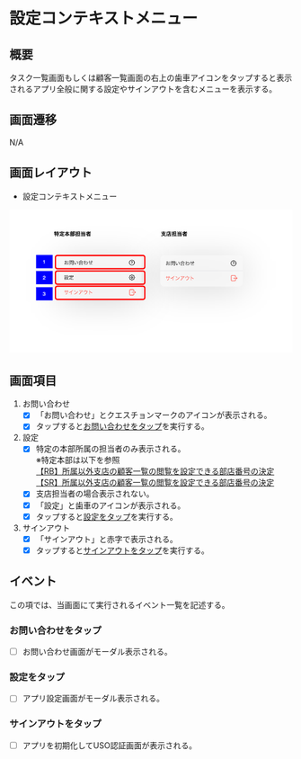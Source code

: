 # 設定コンテキストメニュー

## 概要

タスク一覧画面もしくは顧客一覧画面の右上の歯車アイコンをタップすると表示されるアプリ全般に関する設定やサインアウトを含むメニューを表示する。

## 画面遷移

N/A

## 画面レイアウト

- 設定コンテキストメニュー

![設定コンテキストメニュー](images/設定コンテキストメニュー.drawio.png)

## 画面項目

1. お問い合わせ
    - [X] 「お問い合わせ」とクエスチョンマークのアイコンが表示される。
    - [X] タップすると[お問い合わせをタップ](お問い合わせをタップ)を実行する。
2. 設定
    - [X] 特定の本部所属の担当者のみ表示される。  
    ※特定本部は以下を参照  
    [【RB】所属以外支店の顧客一覧の閲覧を設定できる部店番号の決定](https://devplf.resonabank.co.jp/resonaso/issues/21252)  
    [【SR】所属以外支店の顧客一覧の閲覧を設定できる部店番号の決定](https://devplf.resonabank.co.jp/resonaso/issues/21253)
    - [X] 支店担当者の場合表示されない。
    - [X] 「設定」と歯車のアイコンが表示される。
    - [X] タップすると[設定をタップ](設定をタップ)を実行する。
3. サインアウト
    - [X] 「サインアウト」と赤字で表示される。
    - [X] タップすると[サインアウトをタップ](サインアウトをタップ)を実行する。

## イベント

この項では、当画面にて実行されるイベント一覧を記述する。

### お問い合わせをタップ

- [ ] お問い合わせ画面がモーダル表示される。

### 設定をタップ

- [ ] アプリ設定画面がモーダル表示される。

### サインアウトをタップ

- [ ] アプリを初期化してUSO認証画面が表示される。
